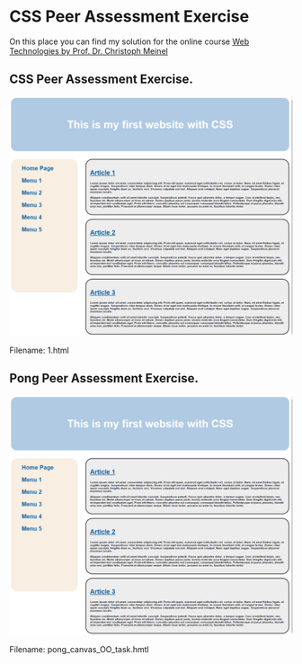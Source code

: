 # CSS Peer Assessment Exercise

On this place you can find my solution for the online course [Web Technologies by Prof. Dr. Christoph Meinel](https://open.hpi.de/courses/webtech2015) 


## CSS Peer Assessment Exercise.

![Solution for CSS Peer Assessment Exercise](https://github.com/hotfix/openhpi-mooc/blob/master/WebTechnologies/1.PNG "CSS Peer Assessment Exercise")

Filename: 1.html

## Pong Peer Assessment Exercise.

![Solution for Pong Peer Assessment Exercise](https://github.com/hotfix/openhpi-mooc/blob/master/WebTechnologies/1.PNG "Pong Peer Assessment Exercise")

Filename: pong_canvas_OO_task.hmtl